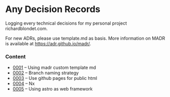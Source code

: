 # Any Decision Records

Logging every technical decisions for my personal project richardblondet.com.

For new ADRs, please use template.md as basis. More information on MADR is available at https://adr.github.io/madr/.

### Content

- [0001](0001-using-madr-custom-template.md) – Using madr custom template md
- [0002](0002-branch-naming-strategy.md) – Branch naming strategy
- [0003](0003-use-github-pages-for-public-html.md) – Use github pages for public html
- [0004](0004-nx.md) – Nx
- [0005](0005-using-astro-as-web-framework.md) – Using astro as web framework